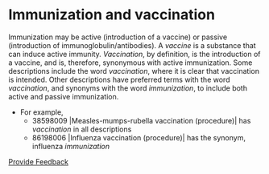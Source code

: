 # Immunization and vaccination

Immunization may be active (introduction of a vaccine) or passive (introduction of immunoglobulin/antibodies).  A _vaccine_ is a substance that can induce active immunity. _Vaccination_, by definition, is the introduction of a vaccine, and is, therefore, synonymous with active immunization. Some descriptions include the word _vaccination_, where it is clear that vaccination is intended. Other descriptions have preferred terms with the word _vaccination_, and synonyms with the word _immunization_, to include both active and passive immunization.

* For example,
  * 38598009 |Measles-mumps-rubella vaccination (procedure)| has _vaccination_ in all descriptions
  * 86198006 |Influenza vaccination (procedure)| has the synonym, influenza _immunization_

<a href="https://docs.google.com/forms/d/e/1FAIpQLScTmbZIf0UEQwYDkY27EEWBkaiYkHSbR0_9DmFrMLXoQLyL7Q/viewform?usp=pp_url&#x26;entry.1767247133=SCT+Editorial+Guide&#x26;entry.670899847=Immunization%20and%20vaccination" class="button primary">Provide Feedback</a>
